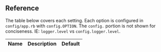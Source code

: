 ## Reference

The table below covers each setting. Each option is configured in `config/app.rb` with `config.OPTION`. The `config.` portion is not shown for conciseness. IE: `logger.level` vs `config.logger.level`.

Name | Description | Default
--- | --- | ---